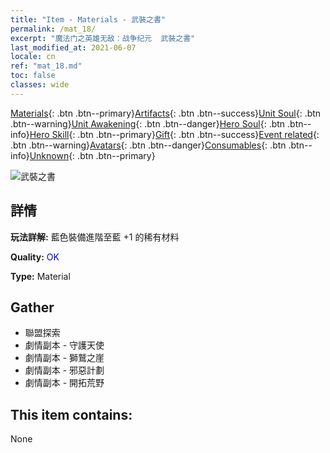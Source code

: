 ```yaml
---
title: "Item - Materials - 武裝之書"
permalink: /mat_18/
excerpt: "魔法门之英雄无敌：战争纪元  武裝之書"
last_modified_at: 2021-06-07
locale: cn
ref: "mat_18.md"
toc: false
classes: wide
---
```

 [Materials](/ItemsCN/){: .btn .btn--primary}[Artifacts](/ItemsCN/Artifacts/){: .btn .btn--success}[Unit Soul](/ItemsCN/UnitSoul/){: .btn .btn--warning}[Unit Awakening](/ItemsCN/UnitAwakening/){: .btn .btn--danger}[Hero Soul](/ItemsCN/HeroSoul/){: .btn .btn--info}[Hero Skill](/ItemsCN/HeroSkill/){: .btn .btn--primary}[Gift](/ItemsCN/Gift/){: .btn .btn--success}[Event related](/ItemsCN/Events/){: .btn .btn--warning}[Avatars](/ItemsCN/Avatars/){: .btn .btn--danger}[Consumables](/ItemsCN/Consumables/){: .btn .btn--info}[Unknown](/ItemsCN/Unknown/){: .btn .btn--primary}

 ![武裝之書](/images/t/i_cailiao_hexin1.png)

## 詳情
 **玩法詳解:** 藍色裝備進階至藍 +1 的稀有材料

 **Quality:** <span style="color: #0000CD">OK</span>

 **Type:** Material

## Gather

*    聯盟探索 
*    劇情副本 - 守護天使 
*    劇情副本 - 獅鷲之崖 
*    劇情副本 - 邪惡計劃 
*    劇情副本 - 開拓荒野 

## This item contains:

  None

